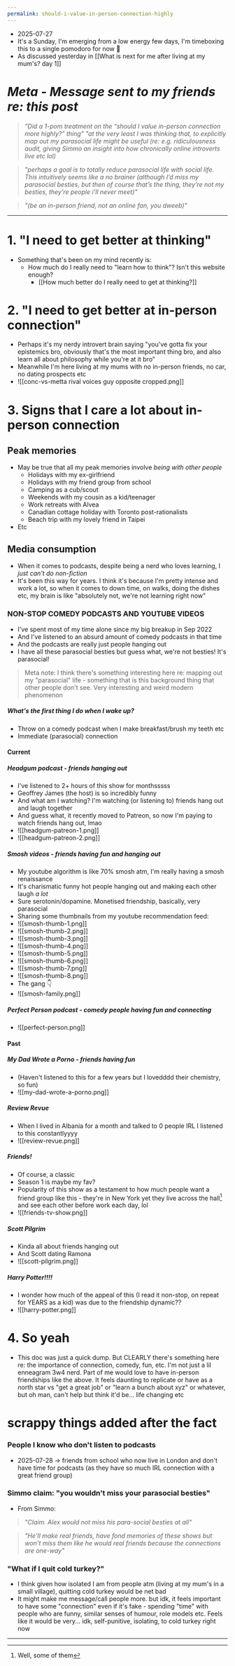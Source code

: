 ```yaml
---
permalink: should-i-value-in-person-connection-highly
---
```

- 2025-07-27
- It's a Sunday, I'm emerging from a low energy few days, I'm timeboxing this to a single pomodoro for now 🍅
- As discussed yesterday in [[What is next for me after living at my mum's? day 1]]
# *Meta - Message sent to my friends re: this post*
> *"Did a 1-pom treatment on the “should I value in-person connection more highly?” thing"*
> *"at the very least I was thinking that, to explicitly map out my parasocial life might be useful (re: e.g. ridiculousness audit, giving Simmo an insight into how chronically online introverts live etc lol)*

> *"perhaps a goal is to totally reduce parasocial life with social life. This intuitively seems like a no brainer (although I’d miss my parasocial besties, but then of course that’s the thing, they’re not my besties, they’re people i’ll never meet)"*
 
 >*"(be an in-person friend, not an online fan, you dweeb)"*

---
# 1. "I need to get better at thinking"
- Something that's been on my mind recently is:
	- How much do I really need to "learn how to think"? Isn't this website enough?
		- [[How much better do I really need to get at thinking?]]
# 2. "I need to get better at in-person connection"
- Perhaps it's my nerdy introvert brain saying "you've gotta fix your epistemics bro, obviously that's the most important thing bro, and also learn all about philosophy while you're at it bro"
- Meanwhile I'm here living at my mums with no in-person friends, no car, no dating prospects etc
- ![[conc-vs-metta rival voices guy opposite cropped.png]]
# 3. Signs that I care a lot about in-person connection
## Peak memories
- May be true that all my peak memories involve *being with other people*
	- Holidays with my ex-girlfriend
	- Holidays with my friend group from school
	- Camping as a cub/scout
	- Weekends with my cousin as a kid/teenager
	- Work retreats with Alvea
	- Canadian cottage holiday with Toronto post-rationalists
	- Beach trip with my lovely friend in Taipei 
- Etc
## Media consumption
- When it comes to podcasts, despite being a nerd who loves learning, I *just can't do non-fiction*
- It's been this way for years. I think it's because I'm pretty intense and work a lot, so when it comes to down time, on walks, doing the dishes etc, my brain is like "absolutely not, we're not learning right now"
### NON-STOP COMEDY PODCASTS AND YOUTUBE VIDEOS
- I've spent most of my time alone since my big breakup in Sep 2022
- And I've listened to an absurd amount of comedy podcasts in that time
- And the podcasts are really just people hanging out 
- I have all these parasocial besties but guess what, we're not besties! It's parasocial!

> Meta note: I think there's something interesting here re: mapping out my "parasocial" life - something that is this background thing that other people don't see. Very interesting and weird modern phenomenon
##### What's the first thing I do when I wake up?
- Throw on a comedy podcast when I make breakfast/brush my teeth etc
- Immediate (parasocial) connection
#### Current
##### Headgum podcast - friends hanging out
- I've listened to 2+ hours of this show for monthsssss
- Geoffrey James (the host) is so incredibly funny
- And what am I watching? I'm watching (or listening to) friends hang out and laugh together
- And guess what, it recently moved to Patreon, so now I'm paying to watch friends hang out, lmao
- ![[headgum-patreon-1.png]]
- ![[headgum-patreon-2.png]]
##### Smosh videos - friends having fun and hanging out
- My youtube algorithm is like 70% smosh atm, I'm really having a smosh renaissance
- It's charismatic funny hot people hanging out and making each other laugh *a lot*
- Sure serotonin/dopamine. Monetised friendship, basically, very parasocial
- Sharing some thumbnails from my youtube recommendation feed:
- ![[smosh-thumb-1.png]]
- ![[smosh-thumb-2.png]]
- ![[smosh-thumb-3.png]]
- ![[smosh-thumb-4.png]]
- ![[smosh-thumb-5.png]]
- ![[smosh-thumb-6.png]]
- ![[smosh-thumb-7.png]]
- ![[smosh-thumb-8.png]]
- The gang 👇
- ![[smosh-family.png]]
##### Perfect Person podcast - comedy people having fun and connecting
- ![[perfect-person.png]]
#### Past
##### My Dad Wrote a Porno - friends having fun
- (Haven't listened to this for a few years but I lovedddd their chemistry, so fun)
- ![[my-dad-wrote-a-porno.png]]
##### Review Revue
- When I lived in Albania for a month and talked to 0 people IRL I listened to this constantlyyyy
- ![[review-revue.png]]
##### Friends!
- Of course, a classic
- Season 1 is maybe my fav?
- Popularity of this show as a testament to how much people want a friend group like this - they're in New York yet they live across the hall[^1] and see each other before work each day, lol
- ![[friends-tv-show.png]]
##### Scott Pilgrim
- Kinda all about friends hanging out
- And Scott dating Ramona
- ![[scott-pilgrim.png]]
##### Harry Potter!!!!
- I wonder how much of the appeal of this (I read it non-stop, on repeat for YEARS as a kid) was due to the friendship dynamic??
- ![[harry-potter.png]]
# 4. So yeah
- This doc was just a quick dump. But CLEARLY there's something here re: the importance of connection, comedy, fun, etc. I'm not just a lil enneagram 3w4 nerd. Part of me would love to have in-person friendships like the above. It feels daunting to replicate or have as a north star vs "get a great job" or "learn a bunch about xyz" or whatever, but oh man, can't help but think it'd be... life changing etc
# scrappy things added after the fact
### People I know who don't listen to podcasts
- 2025-07-28 → friends from school who now live in London and don't have time for podcasts (as they have so much IRL connection with a great friend group)
### Simmo claim: "you wouldn't miss your parasocial besties"
- From Simmo:

> *"Claim. Alex would not miss his para-social besties at all"*

> *"He'll make real friends, have fond memories of these shows but won't miss them like he would real friends because the connections are one-way"*

### "What if I quit cold turkey?"
- I think given how isolated I am from people atm (living at my mum's in a small village), quitting cold turkey would be net bad
- It might make me message/call people more. but idk, it feels important to have some "connection" even if it's fake - spending "time" with people who are funny, similar senses of humour, role models etc. Feels like it would be very... idk, self-punitive, isolating, to cold turkey right now

---
[^1]: Well, some of them